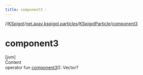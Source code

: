 ```yaml
---
title: component3 -
---
```

//[KSpigot](../../index.md)/[net.axay.kspigot.particles](../index.md)/[KSpigotParticle](index.md)/[component3](component3.md)



# component3  
[jvm]  
Content  
operator fun [component3](component3.md)(): Vector?  



